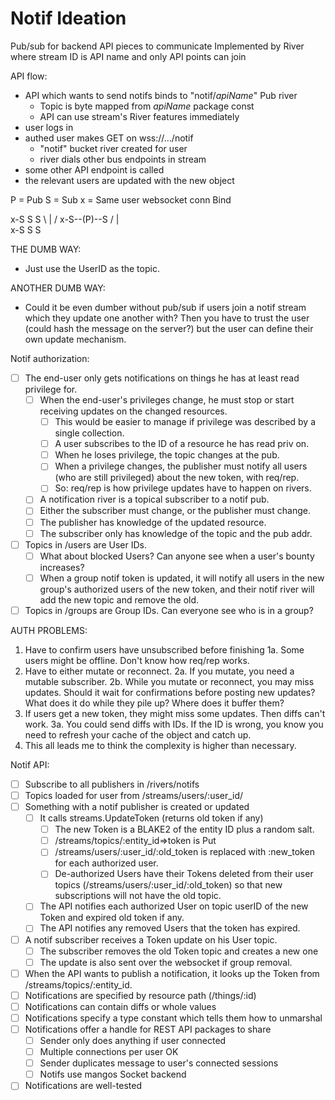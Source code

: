 # Notif Ideation

Pub/sub for backend API pieces to communicate
Implemented by River where stream ID is API name and only API points can
  join

API flow:
  - API which wants to send notifs binds to "notif/_apiName_" Pub river
    - Topic is byte mapped from _apiName_ package const
	- API can use stream's River features immediately
  - user logs in
  - authed user makes GET on wss://.../notif
    - "notif" bucket river created for user
	- river dials other bus endpoints in stream
  - some other API endpoint is called
  - the relevant users are updated with the new object

P = Pub
S = Sub
x = Same user websocket conn Bind

 x-S  S  S
    \ | /
x-S--(P)--S
    / | \
 x-S  S  S
 
THE DUMB WAY:
- Just use the UserID as the topic.

ANOTHER DUMB WAY:
- Could it be even dumber without pub/sub if users join a notif stream
  which they update one another with?  Then you have to trust the user
  (could hash the message on the server?) but the user can define their
  own update mechanism.

Notif authorization:
- [ ] The end-user only gets notifications on things he has at least
      read privilege for.
  - [ ] When the end-user's privileges change, he must stop or start
        receiving updates on the changed resources.
    - [ ] This would be easier to manage if privilege was described by a
	      single collection.
	- [ ] A user subscribes to the ID of a resource he has read priv on.
	- [ ] When he loses privilege, the topic changes at the pub.
	- [ ] When a privilege changes, the publisher must notify all users
	      (who are still privileged) about the new token, with req/rep.
	- [ ] So: req/rep is how privilege updates have to happen on rivers.
  - [ ] A notification river is a topical subscriber to a notif pub.
  - [ ] Either the subscriber must change, or the publisher must change.
  - [ ] The publisher has knowledge of the updated resource.
  - [ ] The subscriber only has knowledge of the topic and the pub addr.

- [ ] Topics in /users are User IDs.
  - [ ] What about blocked Users?  Can anyone see when a user's bounty
        increases?
  - [ ] When a group notif token is updated, it will notify all users in
        the new group's authorized users of the new token, and their
		notif river will add the new topic and remove the old.
- [ ] Topics in /groups are Group IDs.  Can everyone see who is in a
      group?

AUTH PROBLEMS:
  1. Have to confirm users have unsubscribed before finishing
    1a. Some users might be offline.  Don't know how req/rep works.
  2. Have to either mutate or reconnect.
    2a. If you mutate, you need a mutable subscriber.
	2b. While you mutate or reconnect, you may miss updates.  Should it
	    wait for confirmations before posting new updates?  What does it
		do while they pile up?  Where does it buffer them?
  3. If users get a new token, they might miss some updates.  Then diffs
     can't work.
    3a. You could send diffs with IDs.  If the ID is wrong, you know you
	    need to refresh your cache of the object and catch up.
  4. This all leads me to think the complexity is higher than necessary.

Notif API:
- [ ] Subscribe to all publishers in /rivers/notifs
- [ ] Topics loaded for user from /streams/users/:user_id/
- [ ] Something with a notif publisher is created or updated
  - [ ] It calls streams.UpdateToken (returns old token if any)
    - [ ] The new Token is a BLAKE2 of the entity ID plus a random salt.
    - [ ] /streams/topics/:entity_id=>token is Put
	- [ ] /streams/users/:user_id/:old_token is replaced with :new_token
	      for each authorized user.
	- [ ] De-authorized Users have their Tokens deleted from their user
	      topics (/streams/users/:user_id/:old_token) so that new
		  subscriptions will not have the old topic.
  - [ ] The API notifies each authorized User on topic userID of the new
        Token and expired old token if any.
  - [ ] The API notifies any removed Users that the token has expired.
- [ ] A notif subscriber receives a Token update on his User topic.
  - [ ] The subscriber removes the old Token topic and creates a new one
  - [ ] The update is also sent over the websocket if group removal.
- [ ] When the API wants to publish a notification, it looks up the
      Token from /streams/topics/:entity_id.
- [ ] Notifications are specified by resource path (/things/:id)
- [ ] Notifications can contain diffs or whole values
- [ ] Notifications specify a type constant which tells them how to
      unmarshal
- [ ] Notifications offer a handle for REST API packages to share
  - [ ] Sender only does anything if user connected
  - [ ] Multiple connections per user OK
  - [ ] Sender duplicates message to user's connected sessions
  - [ ] Notifs use mangos Socket backend
- [ ] Notifications are well-tested
